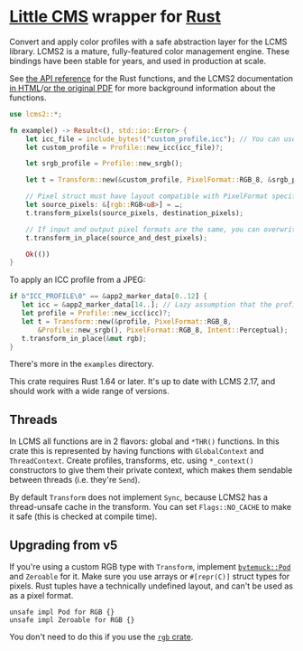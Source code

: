 # [Little CMS](http://www.littlecms.com) wrapper for [Rust](https://www.rust-lang.org/)

Convert and apply color profiles with a safe abstraction layer for the LCMS library. LCMS2 is a mature, fully-featured color management engine. These bindings have been stable for years, and used in production at scale.

See [the API reference](https://docs.rs/lcms2/) for the Rust functions, and the LCMS2 documentation [in HTML](https://kornelski.github.io/rust-lcms2-sys/)/[or the original PDF](https://www.littlecms.com/LittleCMS2.15%20API.pdf) for more background information about the functions.


```rust
use lcms2::*;

fn example() -> Result<(), std::io::Error> {
    let icc_file = include_bytes!("custom_profile.icc"); // You can use Profile::new_file("path"), too
    let custom_profile = Profile::new_icc(icc_file)?;

    let srgb_profile = Profile::new_srgb();

    let t = Transform::new(&custom_profile, PixelFormat::RGB_8, &srgb_profile, PixelFormat::RGB_8, Intent::Perceptual);

    // Pixel struct must have layout compatible with PixelFormat specified in new()
    let source_pixels: &[rgb::RGB<u8>] = …;
    t.transform_pixels(source_pixels, destination_pixels);

    // If input and output pixel formats are the same, you can overwrite them instead of copying
    t.transform_in_place(source_and_dest_pixels);

    Ok(())
}
```

To apply an ICC profile from a JPEG:

```rust
if b"ICC_PROFILE\0" == &app2_marker_data[0..12] {
   let icc = &app2_marker_data[14..]; // Lazy assumption that the profile is smaller than 64KB
   let profile = Profile::new_icc(icc)?;
   let t = Transform::new(&profile, PixelFormat::RGB_8,
       &Profile::new_srgb(), PixelFormat::RGB_8, Intent::Perceptual);
   t.transform_in_place(&mut rgb);
}
```

There's more in the `examples` directory.

This crate requires Rust 1.64 or later. It's up to date with LCMS 2.17, and should work with a wide range of versions.

## Threads

In LCMS all functions are in 2 flavors: global and `*THR()` functions. In this crate this is represented by having functions with `GlobalContext` and `ThreadContext`. Create profiles, transforms, etc. using `*_context()` constructors to give them their private context, which makes them sendable between threads (i.e. they're `Send`).

By default `Transform` does not implement `Sync`, because LCMS2 has a thread-unsafe cache in the transform. You can set `Flags::NO_CACHE` to make it safe (this is checked at compile time).

## Upgrading from v5

If you're using a custom RGB type with `Transform`, implement [`bytemuck::Pod`](https://lib.rs/crates/bytemuck) and `Zeroable` for it. Make sure you use arrays or `#[repr(C)]` struct types for pixels. Rust tuples have a technically undefined layout, and can't be used as as a pixel format.

```
unsafe impl Pod for RGB {}
unsafe impl Zeroable for RGB {}
```

You don't need to do this if you use the [`rgb` crate](https://lib.rs/crates/rgb).

